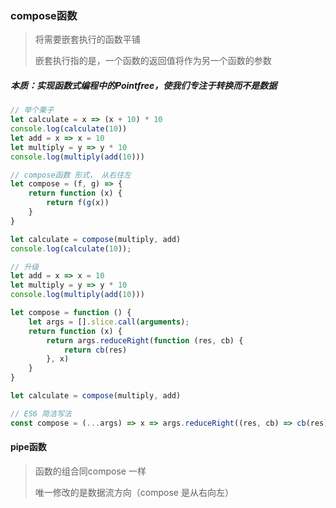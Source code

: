 ### compose函数

> 将需要嵌套执行的函数平铺
>
> 嵌套执行指的是，一个函数的返回值将作为另一个函数的参数

##### 本质：实现函数式编程中的Pointfree，使我们专注于转换而不是数据

```js
// 举个栗子
let calculate = x => (x + 10) * 10
console.log(calculate(10))
let add = x => x = 10
let multiply = y => y * 10
console.log(multiply(add(10)))

// compose函数 形式， 从右往左
let compose = (f, g) => {
    return function (x) {
        return f(g(x))
    }
}

let calculate = compose(multiply, add)
console.log(calculate(10));
```

```js
// 升级
let add = x => x = 10
let multiply = y => y * 10
console.log(multiply(add(10)))

let compose = function () {
    let args = [].slice.call(arguments);
    return function (x) {
        return args.reduceRight(function (res, cb) {
            return cb(res)
        }, x)
    }
}

let calculate = compose(multiply, add)
```

```js
// ES6 简洁写法
const compose = (...args) => x => args.reduceRight((res, cb) => cb(res), x);
```

#### pipe函数

> 函数的组合同compose 一样
>
> 唯一修改的是数据流方向（compose 是从右向左）

